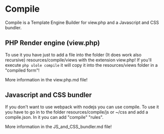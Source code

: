 # Compile
Compile is a Template Engine Builder for view.php and a Javascript and CSS bundler.


## PHP Render engine (view.php)
To use it you have just to add a file into the folder (It does work also recursive) resources/compile/views with the extension view.php!
If you'll execute ```php ulole compile``` it will copy it into the resources/views folder in a "compiled form"!

More information in the view.php.md file!

## Javascript and CSS bundler
If you don't want to use webpack with nodejs you can use compile.
To use it you have to go in to the folder resources/compile/js or ~/css and add a compile.json. In it you can add "compile" "rules".

More information in the JS_and_CSS_bundler.md file!